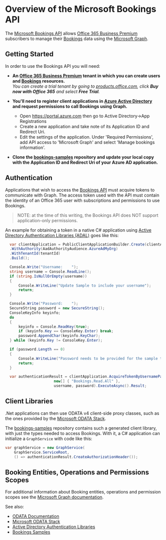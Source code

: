 # Overview of the Microsoft Bookings API

The [Microsoft Bookings API][api] allows [Office 365 Business Premium][o365]
subscribers to manage their [Bookings][] data using the [Microsoft Graph][graph].

## Getting Started

In order to use the Bookings API you will need:

- **An [Office 365 Business Premium][o365] tenant in which you can create users and [Bookings][] resources.**  
  _You can create a trial tenant by going to [products.office.com][bookings], click **Buy now with Office 365** and select **Free Trial**._

- **You'll need to register client applications in [Azure Active Directory][aad] and request permissions to call Bookings using Graph.**

  - Open https://portal.azure.com then go to Active Directory->App Registrations
  - Create a new application and take note of its Application ID and Redirect Uri.
  - Edit the settings of the application. Under 'Required Permissions', add API access to 'Microsoft Graph' and select 'Manage bookings information'.

- **Clone the [bookings-samples][samples] repository
  and update your local copy with the Application ID and Redirect Uri of your Azure AD application.**

## Authentication

Applications that wish to access the [Bookings API][api] must acquire tokens to communicate with Graph.
The access token used with the API must contain the identity of an Office 365 user with subscriptions and permissions to use Bookings.

> NOTE: at the time of this writing, the Bookings API does NOT support application-only permissions.

An example for obtaining a token in a native C# application using [Active Directory Authentication Libraries (ADAL)][adal] goes like this:

```csharp
  var clientApplication = PublicClientApplicationBuilder.Create(clientApplicationAppId)
  .WithAuthority(AadAuthorityAudience.AzureAdMyOrg)
  .WithTenantId(tenantId)
  .Build();

  Console.Write("Username:    ");
  string username = Console.ReadLine();
  if (string.IsNullOrEmpty(username))
  {
      Console.WriteLine("Update Sample to include your username");
      return;
  }

  Console.Write("Password:    ");
  SecureString password = new SecureString();
  ConsoleKeyInfo keyinfo;
  do
  {
      keyinfo = Console.ReadKey(true);
      if (keyinfo.Key == ConsoleKey.Enter) break;
      password.AppendChar(keyinfo.KeyChar);
  } while (keyinfo.Key != ConsoleKey.Enter);

  if (password.Length == 0)
  {
      Console.WriteLine("Password needs to be provided for the sample to work");
      return;
  }

  var authenticationResult = clientApplication.AcquireTokenByUsernamePassword(
                      new[] { "Bookings.Read.All" },
                      username, password).ExecuteAsync().Result;
```

## Client Libraries

.Net applications can then use ODATA v4 client-side proxy classes, such as the ones
provided by the [Microsoft ODATA Stack][client].

The [bookings-samples][samples] repository contains such a generated client library, with just the types needed to access Bookings.
With it, a C# application can initialize a `GraphService` with code like this:

```csharp
var graphService = new GraphService(
    GraphService.ServiceRoot,
    () => authenticationResult.CreateAuthorizationHeader());
```

## Booking Entities, Operations and Permissions Scopes

For additional information about Booking entities, operations and permission scopes see the [Microsoft Graph documentation][api].

See also:

- [ODATA Documentation][odata]
- [Microsoft ODATA Stack][client]
- [Active Directory Authentication Libraries][adal]
- [Bookings Samples][samples]

[api]: https://developer.microsoft.com/en-us/graph/docs/api-reference/beta/resources/booking-api-overview "Microsoft Bookings API"
[odata]: http://www.odata.org/documentation/ "ODATA"
[graph]: https://graph.microsoft.com "Microsoft Graph"
[o365]: https://products.office.com/en-us/business/office-365-business-premium "Office 365 Business Premium"
[bookings]: https://products.office.com/en-us/business/scheduling-and-booking-app "Microsoft Bookings"
[aad]: https://docs.microsoft.com/en-us/azure/active-directory/develop/active-directory-developers-guide "Azure Active Directory"
[adal]: https://docs.microsoft.com/en-us/azure/active-directory/develop/active-directory-authentication-libraries "Active Directory Authentication Libraries"
[client]: https://odata.github.io "Microsoft ODATA Stack"
[samples]: https://github.com/Microsoft/bookings-samples "bookings-samples"

